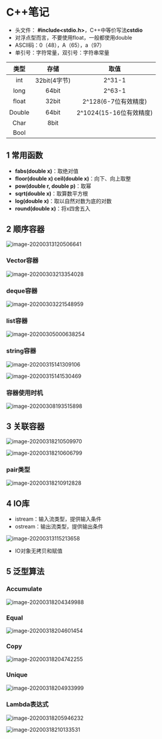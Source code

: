 # C++笔记

* 头文件： **#include<stdio.h>**，C++中等价写法**cstdio**
* 对浮点型而言，不要使用float，一般都使用double
* ASCII码：0（48），A（65），a（97）
* 单引号：字符常量，双引号：字符串常量

|  类型  |     存储     |          取值           |
| :----: | :----------: | :---------------------: |
|  int   | 32bit(4字节) |         2^31-1          |
|  long  |    64bit     |         2^63-1          |
| float  |    32bit     |  2^128(6-7位有效精度)   |
| Double |    64bit     | 2^1024(15-16位有效精度) |
|  Char  |     8bit     |                         |
|  Bool  |              |                         |

## 1 常用函数

* **fabs(double x)**：取绝对值
* **floor(double x)  ceil(double x)**：向下、向上取整
* **pow(double r, double p)**：取幂
* **sqrt(double x)**：取算数平方根
* **log(double x)**：取以自然对数为底的对数
* **round(double x)**：将x四舍五入



## 2 顺序容器

![image-20200313120506641](../images/image-20200313120506641.png)

### Vector容器

![image-20200303213354028](../images/image-20200303213354028.png)

### deque容器

![image-20200303221548959](../images/image-20200303221548959.png)

### list容器

![image-20200305000638254](../images/image-20200305000638254.png)

### string容器

![image-20200315141309106](../images/image-20200315141309106.png)

![image-20200315141530469](../images/image-20200315141530469.png)

### 容器使用时机

![image-20200308193515898](../images/image-20200308193515898.png)



## 3 关联容器

![image-20200318210509970](../images/image-20200318210509970.png)

![image-20200318210606799](../images/image-20200318210606799.png)

### pair类型

![image-20200318210912828](../images/image-20200318210912828.png)



## 4 IO库

* istream：输入流类型，提供输入条件
* ostream：输出流类型，提供输出条件

![image-20200313115213658](../images/image-20200313115213658.png)

* IO对象无拷贝和赋值



## 5 泛型算法

### Accumulate

![image-20200318204349988](../images/image-20200318204349988.png)

### Equal

![image-20200318204601454](../images/image-20200318204601454.png)

### Copy

![image-20200318204742255](../images/image-20200318204742255.png)

### Unique

![image-20200318204933999](../images/image-20200318204933999.png)

### Lambda表达式

![image-20200318205946232](../images/image-20200318205946232.png)

![image-20200318210133531](../images/image-20200318210133531.png)

